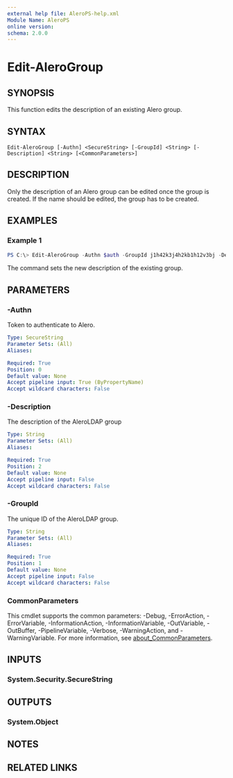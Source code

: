 ```yaml
---
external help file: AleroPS-help.xml
Module Name: AleroPS
online version:
schema: 2.0.0
---
```


# Edit-AleroGroup

## SYNOPSIS
This function edits the description of an existing Alero group.

## SYNTAX

```
Edit-AleroGroup [-Authn] <SecureString> [-GroupId] <String> [-Description] <String> [<CommonParameters>]
```

## DESCRIPTION
Only the description of an Alero group can be edited once the group is created. If the name should be edited, the group has to be created.

## EXAMPLES

### Example 1
```powershell
PS C:\> Edit-AleroGroup -Authn $auth -GroupId j1h42k3j4h2kb1h12v3bj -Description "This is a new description."
```

The command sets the new description of the existing group.

## PARAMETERS

### -Authn
Token to authenticate to Alero.

```yaml
Type: SecureString
Parameter Sets: (All)
Aliases:

Required: True
Position: 0
Default value: None
Accept pipeline input: True (ByPropertyName)
Accept wildcard characters: False
```

### -Description
The description of the AleroLDAP group

```yaml
Type: String
Parameter Sets: (All)
Aliases:

Required: True
Position: 2
Default value: None
Accept pipeline input: False
Accept wildcard characters: False
```

### -GroupId
The unique ID of the AleroLDAP group.

```yaml
Type: String
Parameter Sets: (All)
Aliases:

Required: True
Position: 1
Default value: None
Accept pipeline input: False
Accept wildcard characters: False
```

### CommonParameters
This cmdlet supports the common parameters: -Debug, -ErrorAction, -ErrorVariable, -InformationAction, -InformationVariable, -OutVariable, -OutBuffer, -PipelineVariable, -Verbose, -WarningAction, and -WarningVariable. For more information, see [about_CommonParameters](http://go.microsoft.com/fwlink/?LinkID=113216).

## INPUTS

### System.Security.SecureString

## OUTPUTS

### System.Object
## NOTES

## RELATED LINKS

